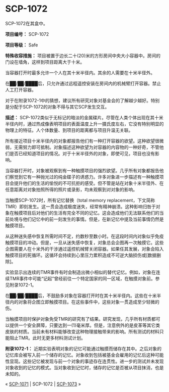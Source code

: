 # SCP-1072
                        




SCP-1072在其盒中。



**项目编号：** SCP-1072

**项目等级：** Safe

**特殊收容措施：** 项目被置于边长二十(20)米的方形房间中央大小容器中。房间的门设在墙角，这样到项目距离大于十米。

当容器打开时最多允许一个人在其十米半径内。其余的人需要在十米半径外。

在██/██/████后，只允许通过远程遥控安装在房间内的机械臂打开容器。禁止人工打开容器。

对于在附录1072-1中的猜想，建议所有研究对象对基金会的了解越少越好。特别是分配于SCP-1072的对象不得与其它SCP发生交互。

**描述：** SCP-1072类似于无标记的暗淡的金属碟片。尽管在人类个体出现在其十米半径内时，通过热成像表明项目的表面温度上升一摄氏度左右，它没有特别明显的物理上的特征。人个体数量、到项目的距离都与项目升温无关联。

所有接近项目十米半径内的对象都报告他们有一种打开容器的欲望。这种欲望很微弱，无需努力即可抵制。对象描述这种欲望为对容器的内容物的一种好奇，不管他们是否已经知道项目的情况。对于十米半径外的对象，即使可见，项目也没有影响。

当容器打开时，对象被观察到有一种触摸项目的强烈欲望。几乎所有对象都报告他们察觉到它有一种抛光过的纯金碟子的诱惑力。许多对象进一步描述有一种触摸项目会提升他们的生活的愉悦的不可抗拒的感受。但不管是站在对象十米半径外、在任意距离对对象拍照所得的照片或录影，均未观察到对对象的影响。

当触摸SCP-1072时，所有记忆替换（total memory replacement，下文简称TMR）即刻发生。这一贯会造成极度迷失，经常有精神崩溃。这种影响归咎于对象在触摸项目后对他们的生活有完全不同的记忆。这会造成他们无法联系他们的当前处境与他们记忆中的前一刻发生的事情。但是，在新记忆中提及当前事情仍然是触摸项目。

从这种迷失感中恢复所需时间不定，约数秒至数小时。在这段时间内对象似乎免疫触摸项目的冲动。但是，一旦从迷失感中恢复，对象总会企图再一次触摸它。这些企图需要人在十米外的干涉通过遥控机械臂关闭容器。如果任其发展，对象会陷入触摸项目的死循环。这循环会持续到心里压力累积造成不可逆大脑损伤或[数据删除]。

实验显示出连续的TMR事件有时会制造出微小相似的替代记忆。例如，对象在连续TMR事件中可能“记起”曾经前往一个特定国家的同一区域，在触摸对象前。参见附录1072-1。

在██/██/████后，不鼓励多对象在容器打开时在其十米半径内。这些在十米半径内的对象将企图立即触摸项目。在这些事件中，这些对象一贯造成至少轻微的伤。

当触摸项目时保护对象免受TMR的研究有了结果。研究发现，几乎所有材质都可以提供一个安全屏障，只要达到一(1)毫米厚。但是，注意例外的是皮革等其它类皮肤的材质。当前未有材料能够改变这种物理接触带来的影响。所有测试的材料只能阻止TMR。此时无更多材料测试计划。

**附录1072-1：** 近期实验表明对象的记忆可能通过触摸而储存在其中。之后对象的记忆库会被写入前一个储存的记忆。对象收到包括被基金会雇用的记忆后这种可能性显现。这些记忆被发现与前一个对象的事迹存在连贯性。进一步的测试并未发现对象收到的记忆的模式。当对象收到记忆时，储存的记忆是否被从项目抹消，也是未知的。



« [SCP-1071](/scp-1071) | SCP-1072 | [SCP-1073](/scp-1073) »





                    